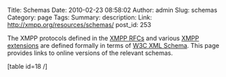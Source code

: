 Title: Schemas
Date: 2010-02-23 08:58:02
Author: admin
Slug: schemas
Category: page
Tags: 
Summary: description:
Link: http://xmpp.org/resources/schemas/
post_id: 253


The XMPP protocols defined in the [XMPP RFCs](/xmpp-protocols/rfcs/) and various [XMPP extensions](/xmpp-protocols/xmpp-extensions/) are defined formally in terms of [W3C XML Schema](http://www.w3.org/TR/xmlschema-1/). This page provides links to online versions of the relevant schemas.

[table id=18 /]
